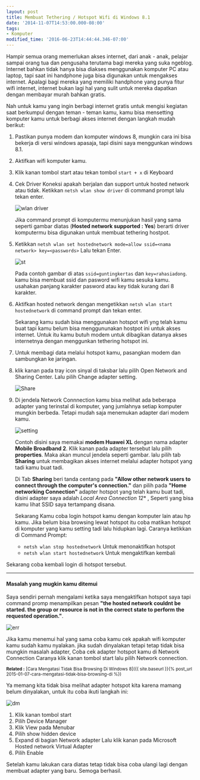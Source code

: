 ```yaml
---
layout: post
title: Membuat Tethering / Hotspot Wifi di Windows 8.1
date: '2014-11-07T14:53:00.000-08:00'
tags:
- Komputer
modified_time: '2016-06-23T14:44:44.346-07:00'
---
```

Hampir semua orang memerlukan akses internet, dari anak - anak, pelajar sampai orang tua dan pengusaha terutama bagi mereka yang suka ngeblog. Internet bahkan tidak hanya bisa diakses menggunakan komputer PC atau laptop, tapi saat ini handphone juga bisa digunakan untuk mengakses internet. Apalagi bagi mereka yang memiliki handphone yang punya fitur wifi internet, internet bukan lagi hal yang sulit untuk mereka dapatkan dengan membayar murah bahkan gratis.

Nah untuk kamu yang ingin berbagi internet gratis untuk mengisi kegiatan saat berkumpul dengan teman - teman kamu, kamu bisa mensetting komputer kamu untuk berbagi akses internet dengan langkah mudah berikut:

1. Pastikan punya modem dan komputer windows 8, mungkin cara ini bisa bekerja di versi windows apasaja, tapi disini saya menggunkan windows 8.1.

2. Aktifkan wifi komputer kamu.

3. Klik kanan tombol start atau tekan tombol `start + x` di Keyboard

4. Cek Driver Koneksi apakah berjalan dan support untuk hosted network atau tidak. Ketikkan `netsh wlan show driver` di command prompt lalu tekan enter.

    ![wlan driver](https://1.bp.blogspot.com/-Izcn4s6XyYU/VF0yDDVcBsI/AAAAAAAAAQ8/LzeVs7o2iU0/s1600/wifi%2Bon.png)

    Jika command prompt di komputermu menunjukan hasil yang sama seperti gambar diatas (**Hosted network supported : Yes**) berarti driver komputermu bisa digunakan untuk membuat tethering hostpot.

5. Ketikkan `netsh wlan set hostednetwork mode=allow ssid=<nama network> key=<passwords>` Lalu tekan Enter.

    ![st](https://2.bp.blogspot.com/-gDbSgB_U0vs/VF0t7eSXd8I/AAAAAAAAAQw/N36hmULdV4c/s1600/sethostednetwork.PNG)

    Pada contoh gambar di atas `ssid=guntingkertas` dan `key=rahasiadong`. kamu bisa membuat ssid dan pasword wifi kamu sesuka kamu. usahakan panjang karakter pasword atau key tidak kurang dari 8 karakter.

6. Aktifkan hosted network dengan mengetikkan `netsh wlan start hostednetwork` di command prompt dan tekan enter.

    Sekarang kamu sudah bisa menggunakan hotspot wifi yng telah kamu buat tapi kamu belum bisa menggununakan hostpot ini untuk akses internet. Untuk itu kamu butuh modem untuk dibagikan datanya akses internetnya dengan menggunkan tethering hotspot ini.

7. Untuk membagi data melalui hotspot kamu, pasangkan modem dan sambungkan ke jaringan.

8. klik kanan pada tray icon sinyal di taksbar lalu pilih Open Network and Sharing Center. Lalu pilih Change adapter setting.

    ![Share](https://1.bp.blogspot.com/-Myb1gLyRU-s/VF040G1mDaI/AAAAAAAAARc/HuoNpjb37Uc/s1600/network.png)

9. Di jendela Network Connnection kamu bisa melihat ada beberapa adapter yang terinstal di komputer, yang jumlahnya setiap komputer mungkin berbeda. Tetapi mudah saja menemukan adapter dari modem kamu.

    ![setting](https://4.bp.blogspot.com/-Srepanum2r4/VF09SW5tYaI/AAAAAAAAARo/XbqMpDf62Uw/s1600/network.png)

    Contoh disini saya memakai **modem Huawei XL** dengan nama adapter **Mobile Broadband 2**. Klik kanan pada adapter tersebut lalu pilih **properties**. Maka akan muncul jendela seperti gambar. lalu pilih tab **Sharing** untuk membagikan akses internet melalui adapter hotspot yang tadi kamu buat tadi.

    Di Tab **Sharing** beri tanda centang pada **"Allow other network users to connect through the computer's connection."** dan pilih pada **"Home networking Connection"** adapter hotspot yang telah kamu buat tadi, disini adapter saya adalah **Local Area Connection* 12** , Seperti yang bisa kamu lihat SSID saya tertampang disana.

    Sekarang Kamu coba login hotspot kamu dengan komputer lain atau hp kamu. Jika belum bisa browsing lewat hotspot itu coba matikan hotspot di komputer yang kamu setting tadi lalu hidupkan lagi. Caranya ketikkan di Command Prompt:

    - `netsh wlan stop hostednetwork` Untuk menonaktifkan hotspot
    - `netsh wlan start hostednetwork` Untuk mengaktifkan kembali

Sekarang coba kembali login di hotspot tersebut.

------------

#### Masalah yang mugkin kamu ditemui

Saya sendiri pernah mengalami ketika saya mengaktifkan hotspot saya tapi command promp menampilkan pesan **"the hosted network couldnt be started. the group or resource is not in the correct state to perform the requested operation."**.

![err](https://4.bp.blogspot.com/-YlJ1XdTk9KI/VF1GKjsrYeI/AAAAAAAAAR4/poDgNVwpOQU/s1600/cannotbestatrted.PNG)

Jika kamu menemui hal yang sama coba kamu cek apakah wifi komputer kamu sudah kamu nyalakan. jika sudah dinyalakan tetapi tetap tidak bisa mungkin masalah adapter, Coba cek adapter hotspot kamu di Network Connection Caranya  klik kanan  tombol start lalu pilih Network connection.

<small>**Related :** [Cara Mengatasi Tidak Bisa Browsing Di Windows 8]({{ site.baseurl }}{% post_url 2015-01-07-cara-mengatasi-tidak-bisa-browsing-di %})</small>

Ya memang kita tidak bisa melihat adapter hotspot kita karena mamang belum dinyalakan, untuk itu coba ikuti langkah ini:

![dm](https://3.bp.blogspot.com/-HSpuwAXBprc/VF1KLXGDD_I/AAAAAAAAASE/zBbY_CzyT9M/s1600/device%2Bmanager.png)

1. Klik kanan tombol start
2. Pilih Device Manager
3. Klik View pada Menubar
4. Pilih show hidden device
5. Expand di bagian Network adapter Lalu klik kanan pada Microsoft Hosted network Virtual Adapter
6. Pilih Enable

Setelah kamu lakukan cara diatas tetap tidak bisa coba ulangi lagi dengan membuat adapter yang baru. Semoga berhasil.
